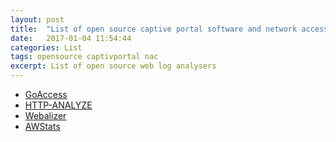 ```yaml
---
layout: post
title:  "List of open source captive portal software and network access control (NAC)"
date:   2017-01-04 11:54:44
categories: List
tags: opensource captivportal nac
excerpt: List of open source web log analysers 
---
```


* [GoAccess](https://goaccess.io)
* [HTTP-ANALYZE](http://http-analyze.org/index.php)
* [Webalizer](http://www.webalizer.org)
* [AWStats](http://www.awstats.org)


